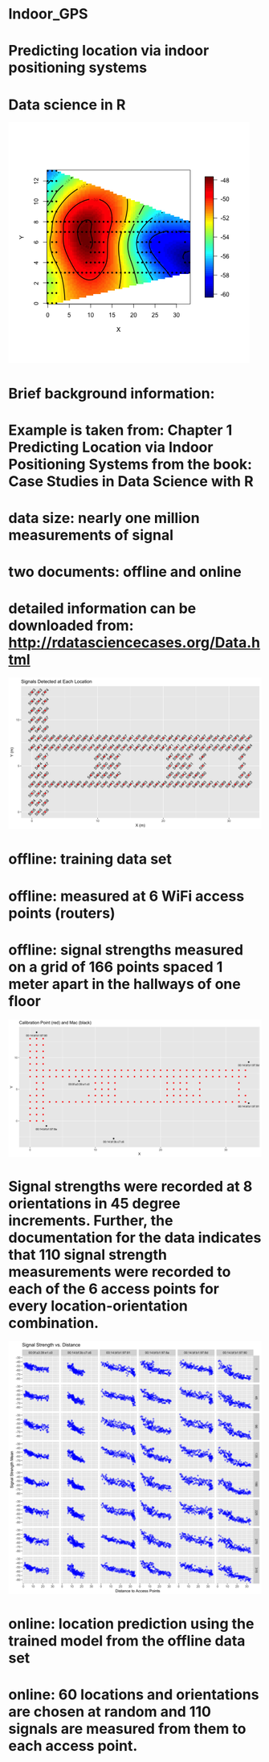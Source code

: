 # Indoor_GPS
# Predicting location via indoor positioning systems
# Data science in R
![Heatmap1](Heatmap1.png?raw=true "FirstHeatmap")

# Brief background information:
# Example is taken from: Chapter 1 Predicting Location via Indoor Positioning Systems from the book: Case Studies in Data Science with R

# data size: nearly one million measurements of signal
# two documents: offline and online

# detailed information can be downloaded from: http://rdatasciencecases.org/Data.html
![SignalCounts](CountsofSignalsatEachLoc.png?raw=true "SignalCounts")

# offline: training data set
# offline: measured at 6 WiFi access points (routers)
# offline: signal strengths measured on a grid of 166 points spaced 1 meter apart in the hallways of one floor
![FloorMapandMac](CalibPointandMac.png?raw=true "FloorMapandMac")
# Signal strengths were recorded at 8 orientations in 45 degree increments. Further, the documentation for the data indicates that 110 signal strength measurements were recorded to each of the 6 access points for every location-orientation combination.
![SignalStrengthvsDist](SignalStrengthvsDist.png?raw=true "SignalStrengthvsDist")

# online: location prediction using the trained model from the offline data set
# online: 60 locations and orientations are chosen at random and 110 signals are measured from them to each access point.
